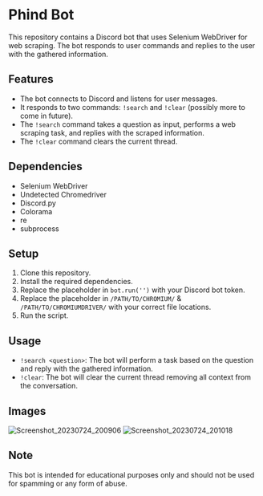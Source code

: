 # Phind Bot

This repository contains a Discord bot that uses Selenium WebDriver for web scraping. The bot responds to user commands and replies to the user with the gathered information.

## Features

- The bot connects to Discord and listens for user messages.
- It responds to two commands: `!search` and `!clear` (possibly more to come in future).
- The `!search` command takes a question as input, performs a web scraping task, and replies with the scraped information.
- The `!clear` command clears the current thread.

## Dependencies

- Selenium WebDriver
- Undetected Chromedriver
- Discord.py
- Colorama
- re
- subprocess

## Setup

1. Clone this repository.
2. Install the required dependencies.
3. Replace the placeholder in `bot.run('')` with your Discord bot token.
4. Replace the placeholder in `/PATH/TO/CHROMIUM/` & `/PATH/TO/CHROMIUMDRIVER/` with your correct file locations.
5. Run the script.

## Usage

- `!search <question>`: The bot will perform a task based on the question and reply with the gathered information.
- `!clear`: The bot will clear the current thread removing all context from the conversation.

## Images

![Screenshot_20230724_200906](https://github.com/Magg27/Phindbot/assets/84076753/061459a0-9f70-4de0-84c1-7c54b1da4094)
![Screenshot_20230724_201018](https://github.com/Magg27/Phindbot/assets/84076753/1a72aa8c-ea71-42f6-89ae-37fa3794fde4)

## Note

This bot is intended for educational purposes only and should not be used for spamming or any form of abuse.



